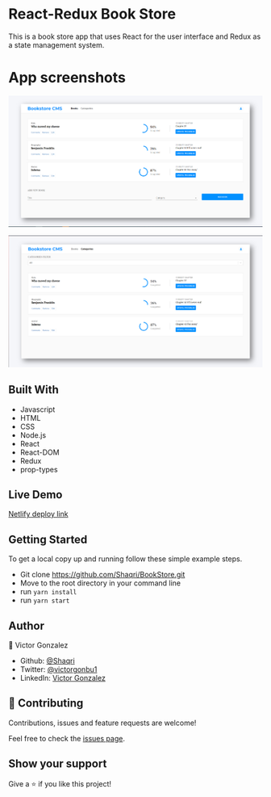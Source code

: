 # React-Redux Book Store

This is a book store app that uses React for the user interface and Redux as a state management system.

# App screenshots

![BOOKSSCREENSHOT](/src/imgs/SCREENSHOT.PNG)  

![CATEGORIESSCREENSHOT](/src/imgs/SCREENSHOT2.PNG)
## Built With

- Javascript
- HTML
- CSS
- Node.js
- React
- React-DOM
- Redux
- prop-types

## Live Demo

[Netlify deploy link](https://book-store-shaqri.netlify.app)

## Getting Started

To get a local copy up and running follow these simple example steps.

- Git clone https://github.com/Shaqri/BookStore.git
- Move to the root directory in your command line
- run `yarn install`
- run `yarn start`


## Author
👤 Victor Gonzalez  
- Github: [@Shaqri](https://github.com/Shaqri)
- Twitter: [@victorgonbu1](https://twitter.com/Victorgonbu1)
- LinkedIn: [Victor Gonzalez](https://www.linkedin.com/in/victor-manuel-gonzalez-buitrago)

## 🤝 Contributing

Contributions, issues and feature requests are welcome!

Feel free to check the [issues page](issues/).

## Show your support

Give a ⭐️ if you like this project!
